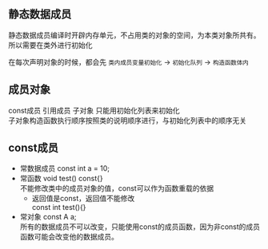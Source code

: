 ## 静态数据成员
静态数据成员编译时开辟内存单元，不占用类的对象的空间，为本类对象所共有。所以需要在类外进行初始化  

在每次声明对象的时候，都会先 `类内成员变量初始化` -> `初始化队列` -> `构造函数体内`

## 成员对象
const成员 引用成员 子对象 只能用初始化列表来初始化  
子对象构造函数执行顺序按照类的说明顺序进行，与初始化列表中的顺序无关

## const成员
- 常数据成员 const int a = 10;
- 常函数    void test() const{}  
不能修改类中的成员对象的值，const可以作为函数重载的依据
    - 返回值是const，返回值不能修改  
    const int test(){}
- 常对象 const A a;  
所有的数据成员不可以改变，只能使用const的成员函数，因为非const的成员函数可能会改变他的数据成员。